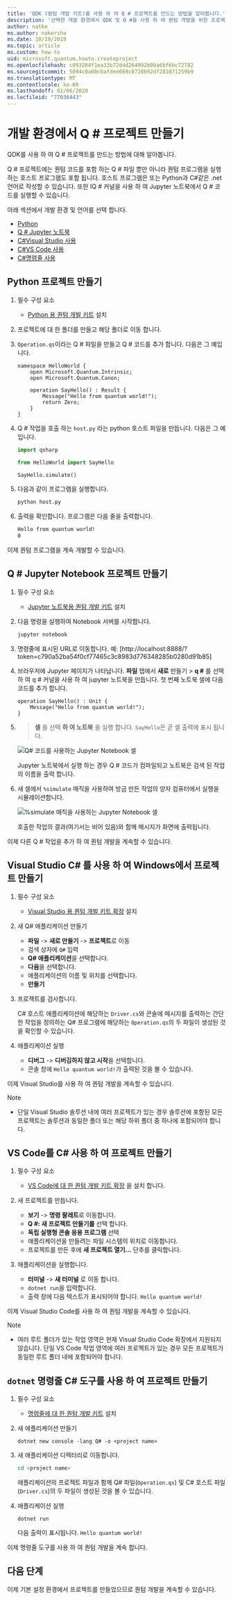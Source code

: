 ```yaml
---
title: 'QDK (퀀텀 개발 키트)를 사용 하 여 Q # 프로젝트를 만드는 방법을 알아봅니다.'
description: '선택한 개발 환경에서 QDK 및 Q #을 사용 하 여 퀀텀 개발을 위한 프로젝트를 초기화 합니다.'
author: natke
ms.author: nakersha
ms.date: 10/19/2019
ms.topic: article
ms.custom: how-to
uid: microsoft.quantum.howto.createproject
ms.openlocfilehash: c093284f1ea33b72d4d264992b0ba6bf6bc72782
ms.sourcegitcommit: 5094c0a60cbafdee669c8728b92df281071259b9
ms.translationtype: MT
ms.contentlocale: ko-KR
ms.lasthandoff: 02/06/2020
ms.locfileid: "77036443"
---
```

# <a name="create-a-q-project-in-your-development-environment"></a>개발 환경에서 Q # 프로젝트 만들기

QDK를 사용 하 여 Q # 프로젝트를 만드는 방법에 대해 알아봅니다.

Q # 프로젝트에는 퀀텀 코드를 포함 하는 Q # 파일 뿐만 아니라 퀀텀 프로그램을 실행 하는 호스트 프로그램도 포함 됩니다. 호스트 프로그램은 또는 Python과 C#같은 .net 언어로 작성할 수 있습니다. 또한 IQ # 커널을 사용 하 여 Jupyter 노트북에서 Q # 코드를 실행할 수 있습니다.

아래 섹션에서 개발 환경 및 언어를 선택 합니다.

* [Python](#create-a-python-project)
* [Q # Jupyter 노트북](#create-a-q-jupyter-notebook-project)
* [C#Visual Studio 사용](#create-a-c-project-on-windows-using-visual-studio)
* [C#VS Code 사용](#create-a-c-project-using-vs-code)
* [C#명령줄 사용](#create-a-c-project-using-the-dotnet-command-line-tool)

## <a name="create-a-python-project"></a>Python 프로젝트 만들기

1. 필수 구성 요소

     * [Python 용 퀀텀 개발 키트](xref:microsoft.quantum.install.python) 설치

1. 프로젝트에 대 한 폴더를 만들고 해당 폴더로 이동 합니다.

1. `Operation.qs`이라는 Q # 파일을 만들고 Q # 코드를 추가 합니다. 다음은 그 예입니다.

    ```qsharp
    namespace HelloWorld {
        open Microsoft.Quantum.Intrinsic;
        open Microsoft.Quantum.Canon;

        operation SayHello() : Result {
            Message("Hello from quantum world!");
            return Zero;
        }
    }
    ```

1. Q # 작업을 호출 하는 `host.py` 라는 python 호스트 파일을 만듭니다. 다음은 그 예입니다.

    ```python
    import qsharp

    from HelloWorld import SayHello

    SayHello.simulate()
    ```

1. 다음과 같이 프로그램을 실행합니다.

    ```bash
    python host.py
    ```

1. 출력을 확인합니다. 프로그램은 다음 줄을 출력합니다.

    ```bash
    Hello from quantum world!
    0
    ```

이제 퀀텀 프로그램을 계속 개발할 수 있습니다.

## <a name="create-a-q-jupyter-notebook-project"></a>Q # Jupyter Notebook 프로젝트 만들기

1. 필수 구성 요소

    * [Jupyter 노트북용 퀀텀 개발 키트](xref:microsoft.quantum.install.jupyter) 설치

1. 다음 명령을 실행하여 Notebook 서버를 시작합니다.

    ```bash
    jupyter notebook
    ```

1. 명령줄에 표시된 URL로 이동합니다. 예: [http://localhost:8888/?token=c790a52ba54f0cf77465c3c8983d776348285b0280d91b85]

1. 브라우저에 Jupyter 페이지가 나타납니다. **파일** 탭에서 **새로** 만들기 > **q #** 를 선택 하 여 q # 커널을 사용 하 여 jupyter 노트북을 만듭니다. 첫 번째 노트북 셀에 다음 코드를 추가 합니다.

    ```qsharp
    operation SayHello() : Unit {
        Message("Hello from quantum world!");
    }
    ```

1.  > **셀** 을 선택 **하 여 노트북** 을 실행 합니다. `SayHello`은 곧 셀 출력에 표시 됩니다.

    ![Q# 코드를 사용하는 Jupyter Notebook 셀](~/media/install-guide-jupyter.png)

    Jupyter 노트북에서 실행 하는 경우 Q # 코드가 컴파일되고 노트북은 검색 된 작업의 이름을 출력 합니다.

1. 새 셀에서 `%simulate` 매직을 사용하여 방금 만든 작업의 양자 컴퓨터에서 실행을 시뮬레이션합니다.

    ![%simulate 매직을 사용하는 Jupyter Notebook 셀](~/media/install-guide-jupyter-simulate.png)

    호출한 작업의 결과(여기서는 비어 있음)와 함께 메시지가 화면에 출력됩니다.

이제 다른 Q # 작업을 추가 하 여 퀀텀 개발을 계속할 수 있습니다.

## <a name="create-a-c-project-on-windows-using-visual-studio"></a>Visual Studio C# 를 사용 하 여 Windows에서 프로젝트 만들기

1. 필수 구성 요소

    * [Visual Studio 용 퀀텀 개발 키트 확장](xref:microsoft.quantum.install.cs) 설치

1. 새 Q# 애플리케이션 만들기

    * **파일** -> **새로 만들기** -> **프로젝트**로 이동
    * 검색 상자에 `Q#` 입력
    * **Q# 애플리케이션**을 선택합니다.
    * **다음**을 선택합니다.
    * 애플리케이션의 이름 및 위치를 선택합니다.
    * **만들기**

1. 프로젝트를 검사합니다.

    C# 호스트 애플리케이션에 해당하는 `Driver.cs`와 콘솔에 메시지를 출력하는 간단한 작업을 정의하는 Q# 프로그램에 해당하는 `Operation.qs`의 두 파일이 생성된 것을 확인할 수 있습니다.

1. 애플리케이션 실행

    * **디버그** -> **디버깅하지 않고 시작**을 선택합니다.
    * 콘솔 창에 `Hello quantum world!`가 출력된 것을 볼 수 있습니다.

이제 Visual Studio를 사용 하 여 퀀텀 개발을 계속할 수 있습니다.

> [!NOTE]
> * 단일 Visual Studio 솔루션 내에 여러 프로젝트가 있는 경우 솔루션에 포함된 모든 프로젝트는 솔루션과 동일한 폴더 또는 해당 하위 폴더 중 하나에 포함되어야 합니다.  

## <a name="create-a-c-project-using-vs-code"></a>VS Code를 C# 사용 하 여 프로젝트 만들기

1. 필수 구성 요소

    * [VS Code에 대 한 퀀텀 개발 키트 확장](xref:microsoft.quantum.install.cs) 을 설치 합니다.

1. 새 프로젝트를 만듭니다.

    * **보기** -> **명령 팔레트**로 이동합니다.
    * **Q #: 새 프로젝트 만들기를** 선택 합니다.
    * **독립 실행형 콘솔 응용 프로그램** 선택
    * 애플리케이션을 만들려는 파일 시스템의 위치로 이동합니다.
    * 프로젝트를 만든 후에 **새 프로젝트 열기...** 단추를 클릭합니다.

1. 애플리케이션을 실행합니다.

    * **터미널** -> **새 터미널** 로 이동 합니다.
    * `dotnet run`을 입력합니다.
    * 출력 창에 다음 텍스트가 표시되어야 합니다. `Hello quantum world!`

이제 Visual Studio Code를 사용 하 여 퀀텀 개발을 계속할 수 있습니다.

> [!NOTE]
> * 여러 루트 폴더가 있는 작업 영역은 현재 Visual Studio Code 확장에서 지원되지 않습니다. 단일 VS Code 작업 영역에 여러 프로젝트가 있는 경우 모든 프로젝트가 동일한 루트 폴더 내에 포함되어야 합니다.

## <a name="create-a-c-project-using-the-dotnet-command-line-tool"></a>`dotnet` 명령줄 C# 도구를 사용 하 여 프로젝트 만들기

1. 필수 구성 요소

    * [명령줄에 대 한 퀀텀 개발 키트](xref:microsoft.quantum.install.cs) 설치

1. 새 애플리케이션 만들기

    ```dotnetcli
    dotnet new console -lang Q# -o <project name>
    ```

1. 새 애플리케이션 디렉터리로 이동합니다.

    ```bash
    cd <project name>
    ```

    애플리케이션의 프로젝트 파일과 함께 Q# 파일(`Operation.qs`) 및 C# 호스트 파일(`Driver.cs`)의 두 파일이 생성된 것을 볼 수 있습니다.

1. 애플리케이션 실행

    ```dotnetcli
    dotnet run
    ```

    다음 출력이 표시됩니다. `Hello quantum world!`

이제 명령줄 도구를 사용 하 여 퀀텀 개발을 계속 합니다.

## <a name="whats-next"></a>다음 단계

이제 기본 설정 환경에서 프로젝트를 만들었으므로 퀀텀 개발을 계속할 수 있습니다.
